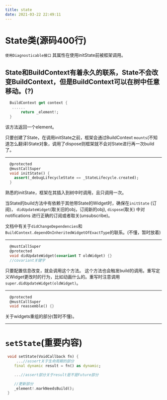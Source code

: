 ```yaml
---
title: state
date: 2021-03-22 22:49:11
---
```

# State类(源码400行)
`使用Diagnosticable接口`
其属性在使用initState前被框架调用。

State和BuildContext有着永久的联系，State不会改变BuildContext，但是BuildContext可以在树中任意移动。(?)
--
```dart
  BuildContext get context {
   ......
       return _element!;
  }
```
该方法返回一个element。

只要创建了State，在调用initState之前，框架会通过BuildContext `mounts`(不知道怎么翻译)State对象，调用了dispose则框架就不会对State进行再一次build了。

---

```dart
  @protected
  @mustCallSuper
  void initState() {
    assert(_debugLifecycleState == _StateLifecycle.created);
  }
```
熟悉的initState，框架在其插入到树中时调用，且只调用一次。

当State的build方法中有依赖于其他带State的Widget时，确保在`initState` (订阅)， `didUpdateWidget`(取关旧的obj，订阅新的obj),  `dispose`(取关) 中对 notifications 进行正确的订阅或者取关(unsubscribe)。

文档中有关于`didChangeDependencies`和`BuildContext.dependOnInheritedWidgetOfExactType`的联系。(不懂，暂时放着)

---

```dart
  @mustCallSuper
  @protected
  void didUpdateWidget(covariant T oldWidget) {}
  //covariant关键字
```
只要配置信息改变，就会调用这个方法。
这个方法也会触发build的调用。重写定义Widget更改时的行为，比如动画什么的。重写时注意调用`super.didUpdateWidget(oldWidget)`。

---
```dart
  @protected
  @mustCallSuper
  void reassemble() {}
```
关于widgets重组的部分(暂时不懂)。

---
# `setState`(重要内容)
```dart
 void setState(VoidCallback fn) {
     ...//assert关于生命周期的部分
    final dynamic result = fn() as dynamic;

    ...//assert部分关于result是不是Future部分

    //更新部分
    _element!.markNeedsBuild();
 }
```


